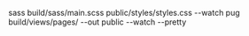 
sass build/sass/main.scss public/styles/styles.css --watch
pug build/views/pages/ --out public --watch --pretty
